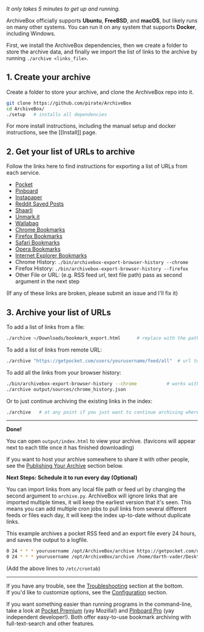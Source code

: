 *It only takes 5 minutes to get up and running.*

ArchiveBox officially supports **Ubuntu**, **FreeBSD**, and **macOS**, but likely runs on many other systems.  You can run it on any system that supports **Docker**, including Windows.

First, we install the ArchiveBox dependencies, then we create a folder to store the archive data, and finally we import the list of links to the archive by running `./archive <links_file>`.

## 1. Create your archive

Create a folder to store your archive, and clone the ArchiveBox repo into it.
```bash
git clone https://github.com/pirate/ArchiveBox
cd ArchiveBox/
./setup   # installs all dependencies
```

For more install instructions, including the manual setup and docker instructions, see the [[Install]] page.

## 2. Get your list of URLs to archive

Follow the links here to find instructions for exporting a list of URLs from each service.

 - [Pocket](https://getpocket.com/export)
 - [Pinboard](https://pinboard.in/export/)
 - [Instapaper](https://www.instapaper.com/user/export)
 - [Reddit Saved Posts](https://github.com/csu/export-saved-reddit)
 - [Shaarli](https://shaarli.readthedocs.io/en/master/guides/backup-restore-import-export/#export-links-as)
 - [Unmark.it](http://help.unmark.it/import-export)
 - [Wallabag](https://doc.wallabag.org/en/user/import/wallabagv2.html)
 - [Chrome Bookmarks](https://support.google.com/chrome/answer/96816?hl=en)
 - [Firefox Bookmarks](https://support.mozilla.org/en-US/kb/export-firefox-bookmarks-to-backup-or-transfer)
 - [Safari Bookmarks](http://i.imgur.com/AtcvUZA.png)
 - [Opera Bookmarks](http://help.opera.com/Windows/12.10/en/importexport.html)
 - [Internet Explorer Bookmarks](https://support.microsoft.com/en-us/help/211089/how-to-import-and-export-the-internet-explorer-favorites-folder-to-a-32-bit-version-of-windows)
 - Chrome History: `./bin/archivebox-export-browser-history --chrome`
 - Firefox History: `./bin/archivebox-export-browser-history --firefox`
 - Other File or URL: (e.g. RSS feed url, text file path) pass as second argument in the next step

 (If any of these links are broken, please submit an issue and I'll fix it)

## 3. Archive your list of URLs

To add a list of links from a file:
```bash
./archive ~/Downloads/bookmark_export.html      # replace with the path to your export file or URL from step 1
```

To add a list of links from remote URL:
```bash
./archive "https://getpocket.com/users/yourusername/feed/all"  # url to an RSS, html, or json links file
```

To add all the links from your browser history:
```bash
./bin/archivebox-export-browser-history --chrome           # works with --firefox as well, can take path to SQLite history db
./archive output/sources/chrome_history.json
```

Or to just continue archiving the existing links in the index:
```bash
./archive   # at any point if you just want to continue archiving where you left off, without adding any new links
```

---

**Done!**

You can open `output/index.html` to view your archive.  (favicons will appear next to each title once it has finished downloading)

If you want to host your archive somewhere to share it with other people, see the [Publishing Your Archive](#publishing-your-archive) section below.

**Next Steps: Schedule it to run every day (Optional)**

You can import links from any local file path or feed url by changing the second argument to `archive.py`.
ArchiveBox will ignore links that are imported multiple times, it will keep the earliest version that it's seen.
This means you can add multiple cron jobs to pull links from several different feeds or files each day,
it will keep the index up-to-date without duplicate links.

This example archives a pocket RSS feed and an export file every 24 hours, and saves the output to a logfile.
```bash
0 24 * * * yourusername /opt/ArchiveBox/archive https://getpocket.com/users/yourusername/feed/all > /var/log/archivebox_rss.log
0 24 * * * yourusername /opt/ArchiveBox/archive /home/darth-vader/Desktop/bookmarks.html > /var/log/archivebox_firefox.log
```
(Add the above lines to `/etc/crontab`)

---
  
If you have any trouble, see the [Troubleshooting](https://github.com/pirate/ArchiveBox/wiki/Troubleshooting) section at the bottom.  
If you'd like to customize options, see the [Configuration](https://github.com/pirate/ArchiveBox/wiki/Configuration) section.  

If you want something easier than running programs in the command-line, take a look at [Pocket Premium](https://getpocket.com/premium) (yay Mozilla!) and [Pinboard Pro](https://pinboard.in/upgrade/) (yay independent developer!).  Both offer easy-to-use bookmark archiving with full-text-search and other features.
